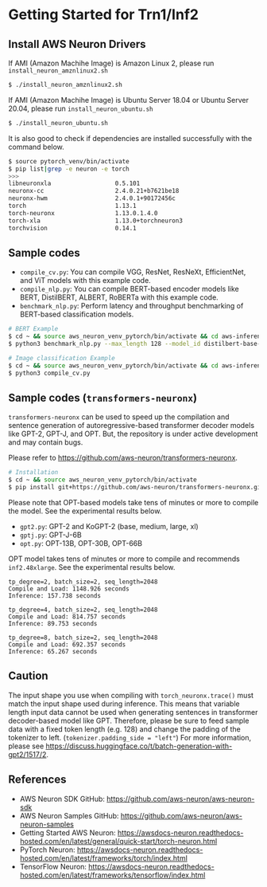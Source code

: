 # Getting Started for Trn1/Inf2

## Install AWS Neuron Drivers
If AMI (Amazon Machihe Image) is Amazon Linux 2, please run `install_neuron_amznlinux2.sh`
```bash
$ ./install_neuron_amznlinux2.sh
```
If AMI (Amazon Machihe Image) is Ubuntu Server 18.04 or Ubuntu Server 20.04, please run `install_neuron_ubuntu.sh`
```bash
$ ./install_neuron_ubuntu.sh
```
It is also good to check if dependencies are installed successfully with the command below.

```bash
$ source pytorch_venv/bin/activate
$ pip list|grep -e neuron -e torch
>>>
libneuronxla                  0.5.101
neuronx-cc                    2.4.0.21+b7621be18
neuronx-hwm                   2.4.0.1+90172456c
torch                         1.13.1
torch-neuronx                 1.13.0.1.4.0
torch-xla                     1.13.0+torchneuron3
torchvision                   0.14.1
```

## Sample codes
- `compile_cv.py`: You can compile VGG, ResNet, ResNeXt, EfficientNet, and ViT models with this example code.
- `compile_nlp.py`: You can compile BERT-based encoder models like BERT, DistilBERT, ALBERT, RoBERTa with this example code.
- `benchmark_nlp.py`: Perform latency and throughput benchmarking of BERT-based classification models.

```bash
# BERT Example
$ cd ~ && source aws_neuron_venv_pytorch/bin/activate && cd aws-inferentia/trn1_and_inf2
$ python3 benchmark_nlp.py --max_length 128 --model_id distilbert-base-uncased-finetuned-sst-2-english

# Image classification Example
$ cd ~ && source aws_neuron_venv_pytorch/bin/activate && cd aws-inferentia/trn1_and_inf2
$ python3 compile_cv.py
```

## Sample codes (`transformers-neuronx`)
`transformers-neuronx` can be used to speed up the compilation and sentence generation of autoregressive-based transformer decoder models like GPT-2, GPT-J, and OPT. But, the repository is under active development and may contain bugs. 

Please refer to https://github.com/aws-neuron/transformers-neuronx.

```bash
# Installation
$ cd ~ && source aws_neuron_venv_pytorch/bin/activate
$ pip install git+https://github.com/aws-neuron/transformers-neuronx.git
```
Please note that OPT-based models take tens of minutes or more to compile the model. See the experimental results below.

- `gpt2.py`: GPT-2 and KoGPT-2 (base, medium, large, xl)
- `gptj.py`: GPT-J-6B
- `opt.py`: OPT-13B, OPT-30B, OPT-66B

OPT model takes tens of minutes or more to compile and recommends `inf2.48xlarge`. See the experimental results below. 

```
tp_degree=2, batch_size=2, seq_length=2048
Compile and Load: 1148.926 seconds
Inference: 157.738 seconds

tp_degree=4, batch_size=2, seq_length=2048
Compile and Load: 814.757 seconds
Inference: 89.753 seconds

tp_degree=8, batch_size=2, seq_length=2048
Compile and Load: 692.357 seconds
Inference: 65.267 seconds
```

## Caution
The input shape you use when compiling with `torch_neuronx.trace()` must match the input shape used during inference. This means that variable length input data cannot be used when generating sentences in transformer decoder-based model like GPT. Therefore, please be sure to feed sample data with a fixed token length (e.g. 128) and change the padding of the tokenizer to left. (`tokenizer.padding_side = "left"`) For more information, please see https://discuss.huggingface.co/t/batch-generation-with-gpt2/1517/2.

## References
- AWS Neuron SDK GitHub: https://github.com/aws-neuron/aws-neuron-sdk
- AWS Neuron Samples GitHub: https://github.com/aws-neuron/aws-neuron-samples
- Getting Started AWS Neuron: https://awsdocs-neuron.readthedocs-hosted.com/en/latest/general/quick-start/torch-neuron.html
- PyTorch Neuron: https://awsdocs-neuron.readthedocs-hosted.com/en/latest/frameworks/torch/index.html
- TensorFlow Neuron: https://awsdocs-neuron.readthedocs-hosted.com/en/latest/frameworks/tensorflow/index.html